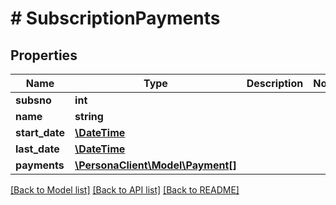 # # SubscriptionPayments

## Properties

Name | Type | Description | Notes
------------ | ------------- | ------------- | -------------
**subsno** | **int** |  | 
**name** | **string** |  | 
**start_date** | [**\DateTime**](\DateTime.md) |  | 
**last_date** | [**\DateTime**](\DateTime.md) |  | 
**payments** | [**\PersonaClient\Model\Payment[]**](Payment.md) |  | 

[[Back to Model list]](../../README.md#documentation-for-models) [[Back to API list]](../../README.md#documentation-for-api-endpoints) [[Back to README]](../../README.md)


